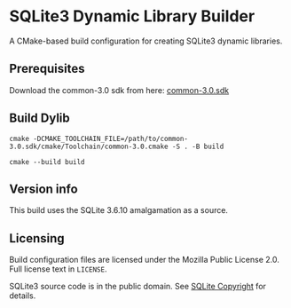 # SQLite3 Dynamic Library Builder

A CMake-based build configuration for creating SQLite3 dynamic libraries.

## Prerequisites

Download the common-3.0 sdk from here: [common-3.0.sdk](https://github.com/touchHLE/common-3.0-sdk)

## Build Dylib

`cmake -DCMAKE_TOOLCHAIN_FILE=/path/to/common-3.0.sdk/cmake/Toolchain/common-3.0.cmake -S . -B build`

`cmake --build build`

## Version info

This build uses the SQLite 3.6.10 amalgamation as a source.

## Licensing 

Build configuration files are licensed under the Mozilla Public License 2.0. Full license text in `LICENSE`.

SQLite3 source code is in the public domain. See [SQLite Copyright](https://www.sqlite.org/copyright.html) for details.
